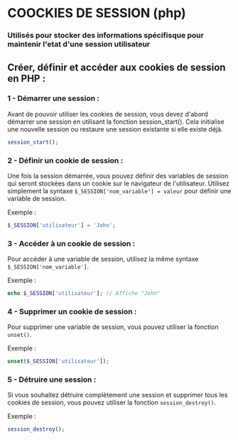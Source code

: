 # COOCKIES DE SESSION (php)

### Utilisés pour stocker des informations spécifisque pour maintenir l'etat d'une session utilisateur 

## Créer, définir et accéder aux cookies de session en PHP :

### 1 - Démarrer une session : 

Avant de pouvoir utiliser les cookies de session, vous devez d'abord démarrer une session en utilisant la fonction session_start(). 
Cela initialise une nouvelle session ou restaure une session existante si elle existe déjà.

```php
session_start();
```


### 2 - Définir un cookie de session : 

Une fois la session démarrée, vous pouvez définir des variables de session qui seront stockées dans un cookie sur le navigateur de l'utilisateur.
Utilisez simplement la syntaxe ``$_SESSION['nom_variable'] = valeur`` pour définir une variable de session.

Exemple :

```php
$_SESSION['utilisateur'] = 'John';
```


### 3 - Accéder à un cookie de session : 

Pour accéder à une variable de session, utilisez la même syntaxe ``$_SESSION['nom_variable']``.

Exemple :

```php
echo $_SESSION['utilisateur']; // Affiche "John"
```


### 4 - Supprimer un cookie de session : 

Pour supprimer une variable de session, vous pouvez utiliser la fonction ``unset()``.

Exemple :

```php
unset($_SESSION['utilisateur']);
```


### 5 - Détruire une session : 
Si vous souhaitez détruire complètement une session et supprimer tous les cookies de session, vous pouvez utiliser la fonction ``session_destroy()``.

Exemple :

```php
session_destroy();
```

